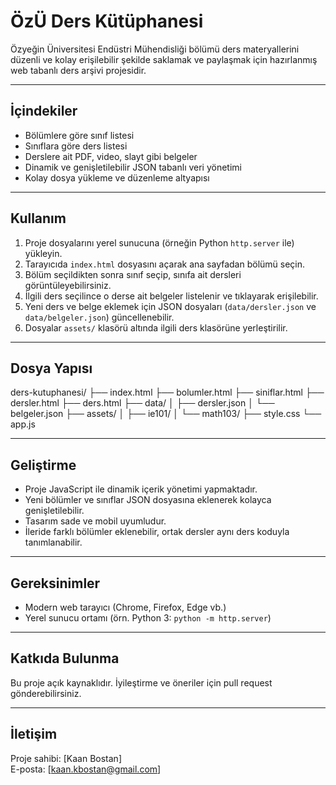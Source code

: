 # ÖzÜ Ders Kütüphanesi

Özyeğin Üniversitesi Endüstri Mühendisliği bölümü ders materyallerini düzenli ve kolay erişilebilir şekilde saklamak ve paylaşmak için hazırlanmış web tabanlı ders arşivi projesidir.

---

## İçindekiler

- Bölümlere göre sınıf listesi
- Sınıflara göre ders listesi
- Derslere ait PDF, video, slayt gibi belgeler
- Dinamik ve genişletilebilir JSON tabanlı veri yönetimi
- Kolay dosya yükleme ve düzenleme altyapısı

---

## Kullanım

1. Proje dosyalarını yerel sunucuna (örneğin Python `http.server` ile) yükleyin.
2. Tarayıcıda `index.html` dosyasını açarak ana sayfadan bölümü seçin.
3. Bölüm seçildikten sonra sınıf seçip, sınıfa ait dersleri görüntüleyebilirsiniz.
4. İlgili ders seçilince o derse ait belgeler listelenir ve tıklayarak erişilebilir.
5. Yeni ders ve belge eklemek için JSON dosyaları (`data/dersler.json` ve `data/belgeler.json`) güncellenebilir.
6. Dosyalar `assets/` klasörü altında ilgili ders klasörüne yerleştirilir.

---

## Dosya Yapısı


ders-kutuphanesi/
├── index.html
├── bolumler.html
├── siniflar.html
├── dersler.html
├── ders.html
├── data/
│ ├── dersler.json
│ └── belgeler.json
├── assets/
│ ├── ie101/
│ └── math103/
├── style.css
└── app.js


---

## Geliştirme

- Proje JavaScript ile dinamik içerik yönetimi yapmaktadır.
- Yeni bölümler ve sınıflar JSON dosyasına eklenerek kolayca genişletilebilir.
- Tasarım sade ve mobil uyumludur.
- İleride farklı bölümler eklenebilir, ortak dersler aynı ders koduyla tanımlanabilir.

---

## Gereksinimler

- Modern web tarayıcı (Chrome, Firefox, Edge vb.)
- Yerel sunucu ortamı (örn. Python 3: `python -m http.server`)

---

## Katkıda Bulunma

Bu proje açık kaynaklıdır. İyileştirme ve öneriler için pull request gönderebilirsiniz.

---

## İletişim

Proje sahibi: [Kaan Bostan]  
E-posta: [kaan.kbostan@gmail.com]

